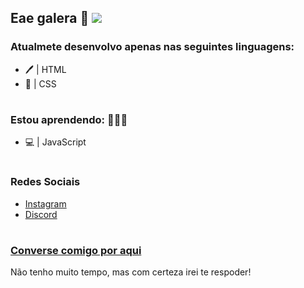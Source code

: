## Eae galera :wave:                                                                                                                                 ![](https://komarev.com/ghpvc/?username=JiangoLibre&color=blueviolet&label=Visitas+ao+Perfil)

### Atualmete desenvolvo apenas nas seguintes linguagens:
* 🖊️  | HTML
* :art: | CSS
#

### Estou aprendendo:  👨🏽‍💻 
* 💻 | JavaScript

#

### Redes Sociais

* [Instagram](https://www.instagram.com/joaoshie/)
* [Discord](https://discord.com/users/274373296131407883)
#

### [Converse comigo por aqui](https://wa.me/555180593271)

Não tenho muito tempo, mas com certeza irei te respoder!
#
